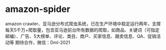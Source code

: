 # amazon-spider
amazon crawler、亚马逊分布式爬虫系统，已在生产环境中稳定运行两年，支撑每天5千万+爬取量，包含亚马逊前台所有数据的爬取，如商品、关键词（可指定邮编）、广告、5大榜单、评论、类目、商户、买家信息、跟卖信息、QA、促销活动等
期待合作，微信：Dml-2021
